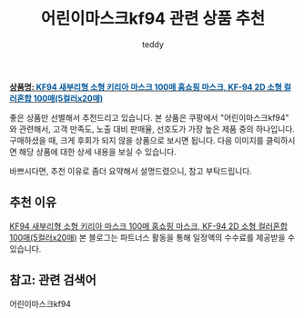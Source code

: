 ﻿---
layout: post
title:  "어린이마스크kf94 관련 상품 추천"
author: teddy
categories: [ 가구/인테리어 ]
tags: [어린이마스크kf94]
image: https://static.coupangcdn.com/image/vendor_inventory/28ff/4c1f60e2153f78bd240d881ffcf833b3a96772f6fe1a486db624fab957e3.jpg 
description: "쿠팡에서 어린이마스크kf94 관련 상품으로 가장 고객 선호도가 높은 제품 중 하나입니다."
---

<a href="https://link.coupang.com/re/AFFSDP?lptag=AF3256674&pageKey=6460240876&itemId=16408677837&vendorItemId=83599743507&traceid=V0-153-3b72cc3900ca56b3&requestid=20221226201802748325773"><b>상품명: <font color='#01579B'>KF94 새부리형 소형 키리아 마스크 100매 홈쇼핑 마스크, KF-94 2D 소형 컬러혼합 100매(5컬러x20매)</font></b></a>

좋은 상품만 선별해서 추천드리고 있습니다.
본 상품은 쿠팡에서 "어린이마스크kf94" 와 관련해서, 고객 만족도, 노출 대비 판매율, 선호도가 가장 높은 제품 중의 하나입니다.
구매하셨을 때, 크게 후회가 되지 않을 상품으로 보시면 됩니다. 
다음 이미지를 클릭하시면 해당 상품에 대한 상세 내용을 보실 수 있습니다.

바쁘시다면, 추천 이유로 좀더 요약해서 설명드렸으니, 참고 부탁드립니다.

## 추천 이유 

<a href="https://link.coupang.com/re/AFFSDP?lptag=AF3256674&pageKey=6460240876&itemId=16408677837&vendorItemId=83599743507&traceid=V0-153-3b72cc3900ca56b3&requestid=20221226201802748325773">KF94 새부리형 소형 키리아 마스크 100매 홈쇼핑 마스크, KF-94 2D 소형 컬러혼합 100매(5컬러x20매)</a>
본 블로그는 파트너스 활동을 통해 일정액의 수수료를 제공받을 수 있습니다.

## 참고: 관련 검색어    
어린이마스크kf94
